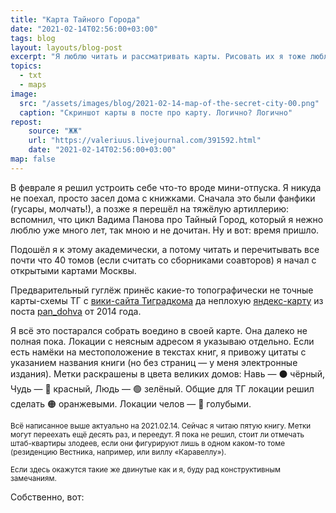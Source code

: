 ```yaml
---
title: "Карта Тайного Города"
date: "2021-02-14T02:56:00+03:00"
tags: blog
layout: layouts/blog-post
excerpt: "Я люблю читать и рассматривать карты. Рисовать их я тоже люблю. Ещё люблю упорядочивать инфу и раскладывать всё по полочкам. Неудивительно, чтение цикла книг о Тайном городе привело меня к созданию этой карты."
topics:
  - txt
  - maps
image:
  src: "/assets/images/blog/2021-02-14-map-of-the-secret-city-00.png"
  caption: "Скриншот карты в посте про карту. Логично? Логично"
repost:
    source: "ЖЖ"
    url: "https://valeriuus.livejournal.com/391592.html"
    date: "2021-02-14T02:56:00+03:00"
map: false
---
```


<p class="drop-cap">
В феврале я решил устроить себе что-то вроде мини-отпуска. Я никуда не поехал, просто засел дома с книжками. Сначала это были фанфики (гусары, молчать!), а позже я перешёл на тяжёлую артиллерию: вспомнил, что цикл Вадима Панова про Тайный Город, который я нежно люблю уже много лет, так мною и не дочитан. Ну и вот: время пришло.
</p>

Подошёл я к этому академически, а потому читать и перечитывать все почти что 40 томов (если считать со сборниками соавторов) я начал с открытыми картами Москвы.

Предварительный гуглёж принёс какие-то топографически не точные карты-схемы ТГ с [вики-сайта Тиградкома](https://t-grad.fandom.com/ru/wiki/Тиградком_вики) да неплохую [яндекс-карту](https://yandex.ru/maps/213/moscow/?ll=37.604208%2C55.737336&mode=usermaps&um=w6yNY58LyzMmBu4o2yGcJiok7ZY_v3y7&z=10) из поста [pan_dohva](https://web.archive.org/web/20210209214023/https://bestiary-us.livejournal.com/15361.html) от 2014 года.

Я всё это постарался собрать воедино в своей карте. Она далеко не полная пока. Локации с неясным адресом я указываю отдельно. Если есть намёки на местоположение в текстах книг, я привожу цитаты с указанием названия книги (но без страниц — у меня электронные издания). Метки раскрашены в цвета великих домов: Навь — ⚫️ чёрный, Чудь — 🔴 красный, Людь — 🟢 зелёный. Общие для ТГ локации решил сделать 🟠 оранжевыми. Локации челов — 🔵 голубыми.

<small>Всё написанное выше актуально на 2021.02.14. Сейчас я читаю пятую книгу. Метки могут переехать ещё десять раз, и переедут. Я пока не решил, стоит ли отмечать штаб-квартиры злодеев, если они фигурируют лишь в одном каком-то томе (резиденцию Вестника, например, или виллу «Каравеллу»).</small>

<small>Если здесь окажутся такие же двинутые как и я, буду рад конструктивным замечаниям.</small>

Собственно, вот:

<script type="text/javascript" charset="utf-8" async src="https://api-maps.yandex.ru/services/constructor/1.0/js/?um=constructor%3A744bed27e0b8c7e8712c2223b86c192167e3fe2aa6fbe1146b18b5cd8a5342ec&amp;width=100%25&amp;height=512&amp;lang=ru_RU&amp;scroll=true"></script>

